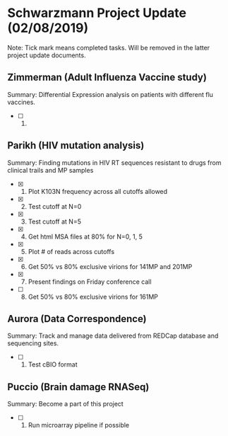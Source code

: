 # **Schwarzmann Project Update (02/08/2019)**
Note: Tick mark means completed tasks. Will be removed in the latter project update documents.

## Zimmerman (Adult Influenza Vaccine study)
Summary: Differential Expression analysis on patients with different flu vaccines.
- [ ] 1. 

## Parikh (HIV mutation analysis)
Summary: Finding mutations in  HIV RT sequences resistant to drugs from clinical trails and MP samples
- [x] 1. Plot K103N frequency across all cutoffs allowed
- [x] 2. Test cutoff at N=0
- [x] 3. Test cutoff at N=5
- [x] 4. Get html MSA files at 80% for N=0, 1, 5
- [x] 5. Plot # of reads across cutoffs
- [x] 6. Get 50% vs 80% exclusive virions for 141MP and 201MP
- [x] 7. Present findings on Friday conference call
- [ ] 8. Get 50% vs 80% exclusive virions for 161MP

## Aurora (Data Correspondence)
Summary: Track and manage data delivered from REDCap database and sequencing sites.
- [ ] 1. Test cBIO format

## Puccio (Brain damage RNASeq)
Summary: Become a part of this project
- [ ] 1. Run microarray pipeline if possible
